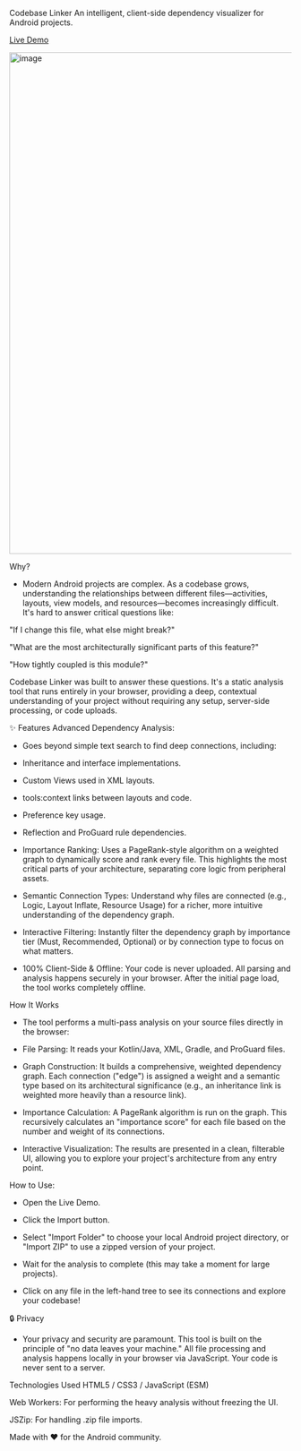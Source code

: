 Codebase Linker
An intelligent, client-side dependency visualizer for Android projects.

[Live Demo](https://aboayman-oss.github.io/codebase-linker/)

<img width="1902" height="896" alt="image" src="https://github.com/user-attachments/assets/179eb117-cdf5-4c41-99ee-221f074cd540" />

Why?
- Modern Android projects are complex. As a codebase grows, understanding the relationships between different files—activities, layouts, view models, and resources—becomes increasingly difficult. It's hard to answer critical questions like:

"If I change this file, what else might break?"

"What are the most architecturally significant parts of this feature?"

"How tightly coupled is this module?"

Codebase Linker was built to answer these questions. It's a static analysis tool that runs entirely in your browser, providing a deep, contextual understanding of your project without requiring any setup, server-side processing, or code uploads.

✨ Features
Advanced Dependency Analysis: 
- Goes beyond simple text search to find deep connections, including:

- Inheritance and interface implementations.

- Custom Views used in XML layouts.

- tools:context links between layouts and code.

- Preference key usage.

- Reflection and ProGuard rule dependencies.

- Importance Ranking: 
Uses a PageRank-style algorithm on a weighted graph to dynamically score and rank every file. This highlights the most critical parts of your architecture, separating core logic from peripheral assets.

- Semantic Connection Types: Understand why files are connected (e.g., Logic, Layout Inflate, Resource Usage) for a richer, more intuitive understanding of the dependency graph.

- Interactive Filtering: Instantly filter the dependency graph by importance tier (Must, Recommended, Optional) or by connection type to focus on what matters.

- 100% Client-Side & Offline: Your code is never uploaded. All parsing and analysis happens securely in your browser. After the initial page load, the tool works completely offline.

How It Works
- The tool performs a multi-pass analysis on your source files directly in the browser:

- File Parsing: It reads your Kotlin/Java, XML, Gradle, and ProGuard files.

- Graph Construction: It builds a comprehensive, weighted dependency graph. Each connection ("edge") is assigned a weight and a semantic type based on its architectural significance (e.g., an inheritance link is weighted more heavily than a resource link).

- Importance Calculation: A PageRank algorithm is run on the graph. This recursively calculates an "importance score" for each file based on the number and weight of its connections.

- Interactive Visualization: The results are presented in a clean, filterable UI, allowing you to explore your project's architecture from any entry point.

How to Use:
- Open the Live Demo.

- Click the Import button.

- Select "Import Folder" to choose your local Android project directory, or "Import ZIP" to use a zipped version of your project.

- Wait for the analysis to complete (this may take a moment for large projects).

- Click on any file in the left-hand tree to see its connections and explore your codebase!

🔒 Privacy
- Your privacy and security are paramount. This tool is built on the principle of "no data leaves your machine." All file processing and analysis happens locally in your browser via JavaScript. Your code is never sent to a server.

Technologies Used
HTML5 / CSS3 / JavaScript (ESM)

Web Workers: For performing the heavy analysis without freezing the UI.

JSZip: For handling .zip file imports.

Made with ❤️ for the Android community.
